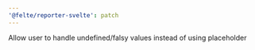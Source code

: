 ```yaml
---
'@felte/reporter-svelte': patch
---
```


Allow user to handle undefined/falsy values instead of using placeholder
